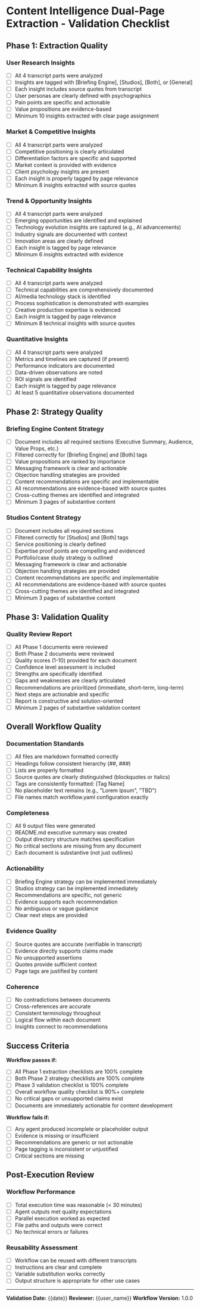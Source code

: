 # Content Intelligence Dual-Page Extraction - Validation Checklist

## Phase 1: Extraction Quality

### User Research Insights
- [ ] All 4 transcript parts were analyzed
- [ ] Insights are tagged with [Briefing Engine], [Studios], [Both], or [General]
- [ ] Each insight includes source quotes from transcript
- [ ] User personas are clearly defined with psychographics
- [ ] Pain points are specific and actionable
- [ ] Value propositions are evidence-based
- [ ] Minimum 10 insights extracted with clear page assignment

### Market & Competitive Insights
- [ ] All 4 transcript parts were analyzed
- [ ] Competitive positioning is clearly articulated
- [ ] Differentiation factors are specific and supported
- [ ] Market context is provided with evidence
- [ ] Client psychology insights are present
- [ ] Each insight is properly tagged by page relevance
- [ ] Minimum 8 insights extracted with source quotes

### Trend & Opportunity Insights
- [ ] All 4 transcript parts were analyzed
- [ ] Emerging opportunities are identified and explained
- [ ] Technology evolution insights are captured (e.g., AI advancements)
- [ ] Industry signals are documented with context
- [ ] Innovation areas are clearly defined
- [ ] Each insight is tagged by page relevance
- [ ] Minimum 6 insights extracted with evidence

### Technical Capability Insights
- [ ] All 4 transcript parts were analyzed
- [ ] Technical capabilities are comprehensively documented
- [ ] AI/media technology stack is identified
- [ ] Process sophistication is demonstrated with examples
- [ ] Creative production expertise is evidenced
- [ ] Each insight is tagged by page relevance
- [ ] Minimum 8 technical insights with source quotes

### Quantitative Insights
- [ ] All 4 transcript parts were analyzed
- [ ] Metrics and timelines are captured (if present)
- [ ] Performance indicators are documented
- [ ] Data-driven observations are noted
- [ ] ROI signals are identified
- [ ] Each insight is tagged by page relevance
- [ ] At least 5 quantitative observations documented

## Phase 2: Strategy Quality

### Briefing Engine Content Strategy
- [ ] Document includes all required sections (Executive Summary, Audience, Value Props, etc.)
- [ ] Filtered correctly for [Briefing Engine] and [Both] tags
- [ ] Value propositions are ranked by importance
- [ ] Messaging framework is clear and actionable
- [ ] Objection handling strategies are provided
- [ ] Content recommendations are specific and implementable
- [ ] All recommendations are evidence-based with source quotes
- [ ] Cross-cutting themes are identified and integrated
- [ ] Minimum 3 pages of substantive content

### Studios Content Strategy
- [ ] Document includes all required sections
- [ ] Filtered correctly for [Studios] and [Both] tags
- [ ] Service positioning is clearly defined
- [ ] Expertise proof points are compelling and evidenced
- [ ] Portfolio/case study strategy is outlined
- [ ] Messaging framework is clear and actionable
- [ ] Objection handling strategies are provided
- [ ] Content recommendations are specific and implementable
- [ ] All recommendations are evidence-based with source quotes
- [ ] Cross-cutting themes are identified and integrated
- [ ] Minimum 3 pages of substantive content

## Phase 3: Validation Quality

### Quality Review Report
- [ ] All Phase 1 documents were reviewed
- [ ] Both Phase 2 documents were reviewed
- [ ] Quality scores (1-10) provided for each document
- [ ] Confidence level assessment is included
- [ ] Strengths are specifically identified
- [ ] Gaps and weaknesses are clearly articulated
- [ ] Recommendations are prioritized (immediate, short-term, long-term)
- [ ] Next steps are actionable and specific
- [ ] Report is constructive and solution-oriented
- [ ] Minimum 2 pages of substantive validation content

## Overall Workflow Quality

### Documentation Standards
- [ ] All files are markdown formatted correctly
- [ ] Headings follow consistent hierarchy (##, ###)
- [ ] Lists are properly formatted
- [ ] Source quotes are clearly distinguished (blockquotes or italics)
- [ ] Tags are consistently formatted: [Tag Name]
- [ ] No placeholder text remains (e.g., "Lorem Ipsum", "TBD")
- [ ] File names match workflow.yaml configuration exactly

### Completeness
- [ ] All 9 output files were generated
- [ ] README.md executive summary was created
- [ ] Output directory structure matches specification
- [ ] No critical sections are missing from any document
- [ ] Each document is substantive (not just outlines)

### Actionability
- [ ] Briefing Engine strategy can be implemented immediately
- [ ] Studios strategy can be implemented immediately
- [ ] Recommendations are specific, not generic
- [ ] Evidence supports each recommendation
- [ ] No ambiguous or vague guidance
- [ ] Clear next steps are provided

### Evidence Quality
- [ ] Source quotes are accurate (verifiable in transcript)
- [ ] Evidence directly supports claims made
- [ ] No unsupported assertions
- [ ] Quotes provide sufficient context
- [ ] Page tags are justified by content

### Coherence
- [ ] No contradictions between documents
- [ ] Cross-references are accurate
- [ ] Consistent terminology throughout
- [ ] Logical flow within each document
- [ ] Insights connect to recommendations

## Success Criteria

**Workflow passes if:**
- [ ] All Phase 1 extraction checklists are 100% complete
- [ ] Both Phase 2 strategy checklists are 100% complete
- [ ] Phase 3 validation checklist is 100% complete
- [ ] Overall workflow quality checklist is 90%+ complete
- [ ] No critical gaps or unsupported claims exist
- [ ] Documents are immediately actionable for content development

**Workflow fails if:**
- [ ] Any agent produced incomplete or placeholder output
- [ ] Evidence is missing or insufficient
- [ ] Recommendations are generic or not actionable
- [ ] Page tagging is inconsistent or unjustified
- [ ] Critical sections are missing

## Post-Execution Review

### Workflow Performance
- [ ] Total execution time was reasonable (< 30 minutes)
- [ ] Agent outputs met quality expectations
- [ ] Parallel execution worked as expected
- [ ] File paths and outputs were correct
- [ ] No technical errors or failures

### Reusability Assessment
- [ ] Workflow can be reused with different transcripts
- [ ] Instructions are clear and complete
- [ ] Variable substitution works correctly
- [ ] Output structure is appropriate for other use cases

---

**Validation Date:** {{date}}
**Reviewer:** {{user_name}}
**Workflow Version:** 1.0.0
